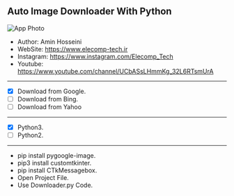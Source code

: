 ## Auto Image Downloader With Python


![App Photo]([https://github.com/Amin98Hosseini/Auto_Image_Downloader/blob/main/App_Photo.png?raw=true])

*	Author:     Amin Hosseini
*	WebSite:    https://www.elecomp-tech.ir
*	Instagram:  https://www.instagram.com/Elecomp_Tech
*	Youtube:    https://www.youtube.com/channel/UCbASsLHmmKg_32L6RTsmUrA
--------------------------------------------------------------------------------
* [x] Download from Google.
* [ ] Download from Bing.
* [ ] Download from Yahoo
--------------------------------------------------------------------------------
* [x] Python3.
* [ ] Python2.
--------------------------------------------------------------------------------      
* pip install pygoogle-image.
* pip3 install customtkinter.
* pip install CTkMessagebox.
* Open Project File.
* Use Downloader.py Code. 
